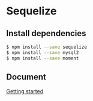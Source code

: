 Sequelize
===

## Install dependencies

```bash
$ npm install --save sequelize
$ npm install --save mysql2
$ npm install --save moment
```

## Document

[Getting started](http://docs.sequelizejs.com/en/latest/docs/getting-started/)
